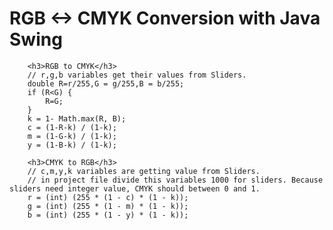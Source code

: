 # RGB <-> CMYK Conversion with Java Swing 

        
        <h3>RGB to CMYK</h3>
        // r,g,b variables get their values from Sliders.
        double R=r/255,G = g/255,B = b/255;
        if (R<G) {
            R=G;
        }
        k = 1- Math.max(R, B);
        c = (1-R-k) / (1-k);
        m = (1-G-k) / (1-k);
        y = (1-B-k) / (1-k);
    
        <h3>CMYK to RGB</h3>
        // c,m,y,k variables are getting value from Sliders.
        // in project file divide this variables 1000 for sliders. Because sliders need integer value, CMYK should between 0 and 1.
        r = (int) (255 * (1 - c) * (1 - k));
        g = (int) (255 * (1 - m) * (1 - k));
        b = (int) (255 * (1 - y) * (1 - k));
   
